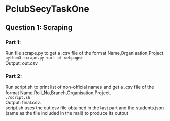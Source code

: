 # PclubSecyTaskOne

## Question 1: Scraping
### Part 1:
Run file scrape.py to get a .csv file of the format Name,Organisation,Project.  
<code>python3 scrape.py \<url-of-webpage></code>  
Output: out.csv  

### Part 2:
Run script.sh to print list of non-official names and get a .csv file of the format Name,Roll_No,Branch,Organisation,Project.  
<code>./script.sh</code>  
Output: final.csv.  
script.sh uses the out.csv file obtained in the last part and the students.json (same as the file included in the mail) to produce its output
